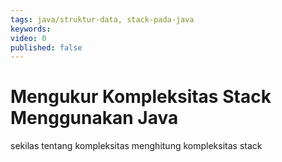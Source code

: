 ```yaml
---
tags: java/struktur-data, stack-pada-java
keywords: 
video: 0
published: false
---
```

# Mengukur Kompleksitas Stack Menggunakan Java

sekilas tentang kompleksitas
menghitung kompleksitas stack
